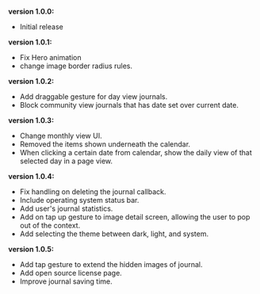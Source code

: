 **version 1.0.0:**
- Initial release

**version 1.0.1:**
- Fix Hero animation
- change image border radius rules.

**version 1.0.2:**
- Add draggable gesture for day view journals.
- Block community view journals that has date set over current date.

**version 1.0.3:**
- Change monthly view UI.
- Removed the items shown underneath the calendar.
- When clicking a certain date from calendar, show the daily view of that selected day in a page view.

**version 1.0.4:**
- Fix handling on deleting the journal callback.
- Include operating system status bar.
- Add user's journal statistics.
- Add on tap up gesture to image detail screen, allowing the user to pop out of the context. 
- Add selecting the theme between dark, light, and system. 

**version 1.0.5:** 
- Add tap gesture to extend the hidden images of journal.
- Add open source license page. 
- Improve journal saving time.
